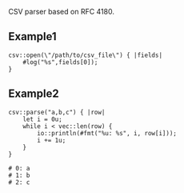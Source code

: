 CSV parser based on RFC 4180.

Example1
---------
 	csv::open(\"/path/to/csv_file\") { |fields|
   		#log("%s",fields[0]);
	}
	
Example2
---------

	csv::parse("a,b,c") { |row|
   		let i = 0u;
   		while i < vec::len(row) {
      		io::println(#fmt("%u: %s", i, row[i]));
      		i += 1u;
   		}
	}
	
	# 0: a
	# 1: b
	# 2: c

